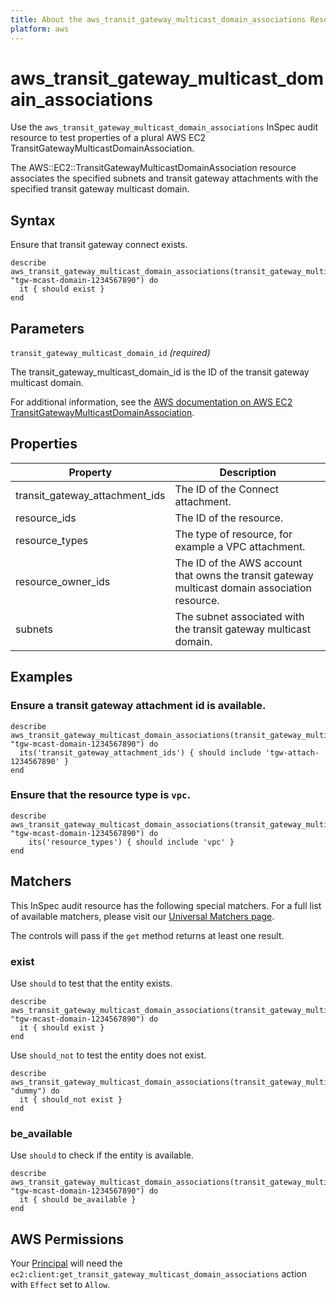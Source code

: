 ```yaml
---
title: About the aws_transit_gateway_multicast_domain_associations Resource
platform: aws
---
```


# aws\_transit\_gateway\_multicast\_domain\_associations

Use the `aws_transit_gateway_multicast_domain_associations` InSpec audit resource to test properties of a plural AWS EC2 TransitGatewayMulticastDomainAssociation.

The AWS::EC2::TransitGatewayMulticastDomainAssociation resource associates the specified subnets and transit gateway attachments with the specified transit gateway multicast domain.

## Syntax

Ensure that transit gateway connect exists.

    describe aws_transit_gateway_multicast_domain_associations(transit_gateway_multicast_domain_id: "tgw-mcast-domain-1234567890") do
      it { should exist }
    end

## Parameters

`transit_gateway_multicast_domain_id` _(required)_

The transit_gateway_multicast_domain_id is the ID of the transit gateway multicast domain.

For additional information, see the [AWS documentation on AWS EC2 TransitGatewayMulticastDomainAssociation](https://docs.aws.amazon.com/AWSCloudFormation/latest/UserGuide/aws-resource-ec2-transitgatewaymulticastdomainassociation.html).

## Properties

| Property | Description|
| --- | --- |
| transit_gateway_attachment_ids | The ID of the Connect attachment. |
| resource_ids | The ID of the resource. |
| resource_types | The type of resource, for example a VPC attachment. |
| resource_owner_ids | The ID of the AWS account that owns the transit gateway multicast domain association resource. |
| subnets | The subnet associated with the transit gateway multicast domain. |

## Examples

### Ensure a transit gateway attachment id is available.
    describe aws_transit_gateway_multicast_domain_associations(transit_gateway_multicast_domain_id: "tgw-mcast-domain-1234567890") do
      its('transit_gateway_attachment_ids') { should include 'tgw-attach-1234567890' }
    end

### Ensure that the resource type is `vpc`.
    describe aws_transit_gateway_multicast_domain_associations(transit_gateway_multicast_domain_id: "tgw-mcast-domain-1234567890") do
        its('resource_types') { should include 'vpc' }
    end

## Matchers

This InSpec audit resource has the following special matchers. For a full list of available matchers, please visit our [Universal Matchers page](https://www.inspec.io/docs/reference/matchers/).

The controls will pass if the `get` method returns at least one result.

### exist

Use `should` to test that the entity exists.

    describe aws_transit_gateway_multicast_domain_associations(transit_gateway_multicast_domain_id: "tgw-mcast-domain-1234567890") do
      it { should exist }
    end

Use `should_not` to test the entity does not exist.

    describe aws_transit_gateway_multicast_domain_associations(transit_gateway_multicast_domain_id: "dummy") do
      it { should_not exist }
    end

### be_available

Use `should` to check if the entity is available.

    describe aws_transit_gateway_multicast_domain_associations(transit_gateway_multicast_domain_id: "tgw-mcast-domain-1234567890") do
      it { should be_available }
    end

## AWS Permissions

Your [Principal](https://docs.aws.amazon.com/IAM/latest/UserGuide/intro-structure.html#intro-structure-principal) will need the `ec2:client:get_transit_gateway_multicast_domain_associations` action with `Effect` set to `Allow`.
